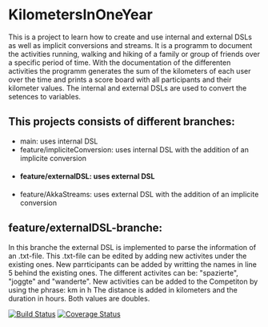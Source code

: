 # KilometersInOneYear
This is a project to learn how to create and use internal and external DSLs as well as implicit conversions and streams.
It is a programm to document the activities running, walking and hiking of a family or group of friends over a specific period of time.
With the documentation of the differenten activities the programm generates the sum of the kilometers of each user over the time and prints a score board with all participants and their kilometer values.
The internal and external DSLs are used to convert the setences to variables. 

## This projects consists of different branches:
- main: uses internal DSL
- feature/impliciteConversion: uses internal DSL with the addition of an implicite conversion
- #### feature/externalDSL: uses external DSL 
- feature/AkkaStreams: uses external DSL with the addition of an implicite conversion

## feature/externalDSL-branche:
In this branche the external DSL is implemented to parse the information of an .txt-file.
This .txt-file can be edited by adding new activites under the existing ones.
New parrticipants can be added by writting the names in line 5 behind the existing ones.
The different activites can be: "spazierte", "joggte" and "wanderte".
New activities can be added to the Competiton by using the phrase: 
  <username> <activity> <distance> km in <duration> h
The distance is added in kilometers and the duration in hours. Both values are doubles.


[![Build Status](https://travis-ci.com/FizziR/KilometersInOneYear.svg?branch=feature/externalDSL)](https://travis-ci.com/FizziR/KilometersInOneYear) [![Coverage Status](https://coveralls.io/repos/github/FizziR/KilometersInOneYear/badge.svg?branch=main)](https://coveralls.io/github/FizziR/KilometersInOneYear?branch=externalDSL)


